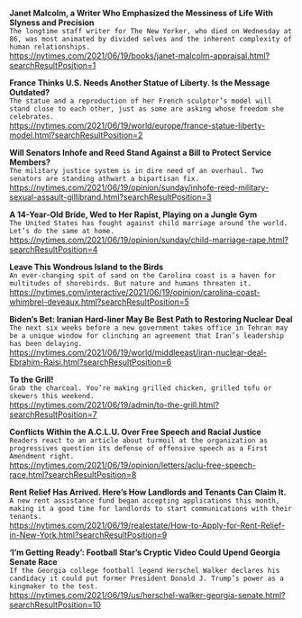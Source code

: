 **Janet Malcolm, a Writer Who Emphasized the Messiness of Life With Slyness and Precision**\
`The longtime staff writer for The New Yorker, who died on Wednesday at 86, was most animated by divided selves and the inherent complexity of human relationships.`\
https://nytimes.com/2021/06/19/books/janet-malcolm-appraisal.html?searchResultPosition=1

**France Thinks U.S. Needs Another Statue of Liberty. Is the Message Outdated?**\
`The statue and a reproduction of her French sculptor’s model will stand close to each other, just as some are asking whose freedom she celebrates.`\
https://nytimes.com/2021/06/19/world/europe/france-statue-liberty-model.html?searchResultPosition=2

**Will Senators Inhofe and Reed Stand Against a Bill to Protect Service Members?**\
`The military justice system is in dire need of an overhaul. Two senators are standing athwart a bipartisan fix.`\
https://nytimes.com/2021/06/19/opinion/sunday/inhofe-reed-military-sexual-assault-gillibrand.html?searchResultPosition=3

**A 14-Year-Old Bride, Wed to Her Rapist, Playing on a Jungle Gym**\
`The United States has fought against child marriage around the world. Let’s do the same at home.`\
https://nytimes.com/2021/06/19/opinion/sunday/child-marriage-rape.html?searchResultPosition=4

**Leave This Wondrous Island to the Birds**\
`An ever-changing spit of sand on the Carolina coast is a haven for multitudes of shorebirds. But nature and humans threaten it.`\
https://nytimes.com/interactive/2021/06/19/opinion/carolina-coast-whimbrel-deveaux.html?searchResultPosition=5

**Biden’s Bet: Iranian Hard-liner May Be Best Path to Restoring Nuclear Deal**\
`The next six weeks before a new government takes office in Tehran may be a unique window for clinching an agreement that Iran’s leadership has been delaying.`\
https://nytimes.com/2021/06/19/world/middleeast/iran-nuclear-deal-Ebrahim-Raisi.html?searchResultPosition=6

**To the Grill!**\
`Grab the charcoal. You’re making grilled chicken, grilled tofu or skewers this weekend.`\
https://nytimes.com/2021/06/19/admin/to-the-grill.html?searchResultPosition=7

**Conflicts Within the A.C.L.U. Over Free Speech and Racial Justice**\
`Readers react to an article about turmoil at the organization as progressives question its defense of offensive speech as a First Amendment right.`\
https://nytimes.com/2021/06/19/opinion/letters/aclu-free-speech-race.html?searchResultPosition=8

**Rent Relief Has Arrived. Here’s How Landlords and Tenants Can Claim It.**\
`A new rent assistance fund began accepting applications this month, making it a good time for landlords to start communications with their tenants.`\
https://nytimes.com/2021/06/19/realestate/How-to-Apply-for-Rent-Relief-in-New-York.html?searchResultPosition=9

**‘I’m Getting Ready’: Football Star’s Cryptic Video Could Upend Georgia Senate Race**\
`If the Georgia college football legend Herschel Walker declares his candidacy it could put former President Donald J. Trump’s power as a kingmaker to the test.`\
https://nytimes.com/2021/06/19/us/herschel-walker-georgia-senate.html?searchResultPosition=10

